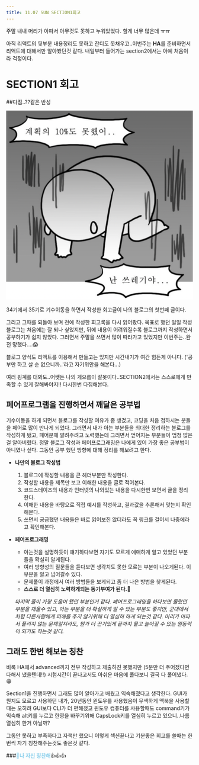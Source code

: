 ```yaml
---
title: 11.07 SUN SECTION1회고
---
```


주말 내내 머리가 아파서 아무것도 못하고 누워있었다. 할게 너무 많은데 ㅠㅠ 

아직 리액트의 뒷부분 내용정리도 못하고 잔디도 못채우고..이번주는 **HA**를 준비하면서 리액트에 대해서만 알아봤던것 같다. 내일부터 들어가는 section2에서는 아예 처음이라 걱정이다.

# SECTION1 회고

##다짐..??같은 반성

![망햇어](../_picture/whatthe.png)

34기에서 35기로 기수이동을 하면서 작성한 회고글이 나의 블로그의 첫번째 글이다.

그리고 그때를 되돌아 보며 전에 작성한 회고록을 다시 읽어봤다. 목표로 했던 일일 작성 블로그는 처음에는 잘 되나 싶었지만, 뒤에 내용이 어려워질수록 블로그까지 작성하면서 공부하기가 쉽지 않았다. 그러면서 주말을 쓰면서 많이 따라가고 있었지만 이번주는..완전 망했다....😱

블로그 양식도 리액트를 이용해서 만들고는 있지만 시간내기가 여간 힘든게 아니다. ('공부만 하고 살 순 없으니까..'라고 자기위안을 해본다...)

여러 핑계를 대봐도..어쨋든 나의 게으름이 잘못이다..SECTION2에서는 스스로에게 만족할 수 있게 잘해봐야지!! 다시한번 다짐해본다.

## 페어프로그램을 진행하면서 깨달은 공부법

기수이동을 하게 되면서 블로그를 작성할 여유가 좀 생겼고, 코딩을 처음 접하시는 분들을 페어로 많이 만나게 되었다. 그러면서 내가 아는 부분들을 최대한 정리하는 블로그를 작성하게 됐고, 페어분께 알려주려고 노력했는데 그러면서 얻어지는 부분들이 엄청 많은걸 알아버렸다. 정말 블로그 작성과 페어프로그래밍은 나에게 있어 가장 좋은 공부법이 아니였나 싶다. 그동안 공부 했던 방향에 대해 정리를 해보려고 한다.

- **나만의 블로그 작성법**

  1. 블로그에 작성할 내용을 큰 헤더부분만 작성한다.
  2. 작성할 내용을 제목만 보고 이해한 내용을 글로 적어본다.
  3. 코드스테이츠의 내용과 인터넷의 나와있는 내용을 다시한번 보면서 글을 정리한다.
  4. 이해한 내용을 바탕으로 직접 예시를 작성하고, 결과값을 추론해서 맞는지 확인해본다.
  5. 쓰면서 궁금했던 내용들은 바로 읽어보진 않더라도 꼭 링크를 걸어서 나중에라고 확인해본다.

  

- **페어프로그래밍**

  - 아는것을 설명하듯이 얘기하다보면 자기도 모르게 애매하게 알고 있었던 부분들을 확실히 알게된다.
  - 여러 방향성의 질문들을 듣다보면 생각치도 못한 모르는 부분이 나오게된다. 이 부분을 알고 넘어갈수 있다.
  - 문제풀이 과정에서 여러 방법들을 보게되고 좀 더 나은 방법을 찾게된다.
  - **스스로 더 열심히 노력하게되는 동기부여가 된다.**🤩

  *마지막 줄이 가장 도움이 됐던 부분인거 같다. 페어프로그래밍을 하다보면 몰랐던 부분을 채울수 있고, 아는 부분을 더 확실하게 알 수 있는 부분도 좋지만, 군대에서처럼 다른사람에게 피해를 주지 않기위해 더 열심히 하게 되는것 같다. 머리가 아파서 풀리지 않는 문제일지라도, 뭔가 더 끈기있게 끝까지 물고 늘어질 수 있는 원동력이 되기도 하는것 같다.*





## 그래도 한번 해보는 칭찬

비록 HA에서 advanced까지 전부 작성하고 제출하진 못했지만 (5분만 더 주어졌다면 다해서 냈을텐데!!) 시험시간이 끝나고서도 아쉬운 마음에 풀다보니 결국 다 풀어냈다.😁

Section1을 진행하면서 그래도 많이 알아가고 배웠고 익숙해졌다고 생각한다. GUI가 뭔지도 모르고 사용하던 내가, 20년동안 윈도우를 사용했음이 무색하게 맥북을 사용할때는 오히려 GUI보다 CLI가 더 편해졌고 윈도우 컴퓨터를 사용할때도 command키가 익숙해 alt키를 누르고 한영을 바꾸기위해 CapsLock키를 열심히 누르고 있으니..나름 열심히 한거 아닐까?

그동안 못하고 부족하다고 자책만 했으니 이렇게 섹션끝나고 기분좋은 회고를 쓸때는 한번씩 자기 칭찬해주는것도 좋은것 같다. 

###<span style="color:skyblue">**🤗나 자신 칭찬해**</span>👍👍👍

